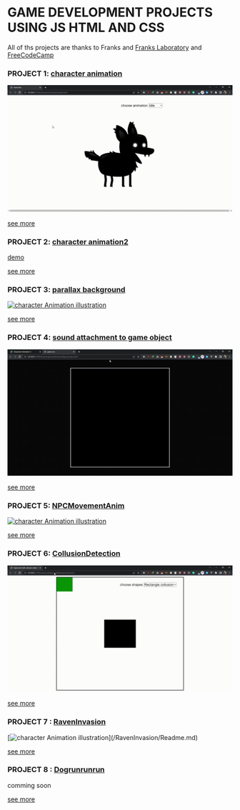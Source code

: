 # GAME DEVELOPMENT PROJECTS USING JS HTML AND CSS

All of ths projects are thanks to Franks and [Franks Laboratory](https://www.youtube.com/@Frankslaboratory) and [FreeCodeCamp](https://www.youtube.com/watch?v=GFO_txvwK_c&t=12685s)

### PROJECT 1: **[character animation](./characterAnimation/Readme.md)**

<div>

[<img src="/characterAnimation/illustration.gif" alt="character Animation illustration"/>](./characterAnimation/Readme.md)

</div>
<!-- details here -->

[see more](/characterAnimation/Readme.md)

### PROJECT 2: **[character animation2](./characterAnimation2/Readme.md)**

<div>

[demo](./characterAnimation2/illustration.mp4)

</div>
<!-- details here -->

[see more](/characterAnimation2/Readme.md)

### PROJECT 3: **[parallax background](/parallaxBackground/Readme.md)**

<div>

[<img src="/parallaxBackground/illustration.gif" alt="character Animation illustration"/>](/parallaxBackground/Readme.md)

</div>
<!-- details here -->

[see more](/parallaxBackground/Readme.md)

### PROJECT 4: **[sound attachment to game object](/AttachingSoundToGameObjects/Readme.md)**

<div>

[<img src="/AttachingSoundToGameObjects/illustration.gif" alt="character Animation illustration"/>](/AttachingSoundToGameObjects/Readme.md)

</div>
<!-- details here -->

[see more]("/AttachingSoundToGameObjects/Readme.md")

### PROJECT 5: **[NPCMovementAnim](/NPCMovementAnim/Readme.md)**

<div>

[<img src="/NPCMovementAnim/illustration.gif" alt="character Animation illustration"/>](/NPCMovementAnim/Readme.md)

</div>
<!-- details here -->

[see more](/NPCMovementAnim/Readme.md)

### PROJECT 6: **[CollusionDetection](/collusionDetectionMethods/Readme.md)**

<div>

[<img src="/collusionDetectionMethods/illustration.gif" alt="character Animation illustration"/>](/collusionDetectionMethods/Readme.md)

</div>
<!-- details here -->

[see more](/collusionDetectionMethods/Readme.md)

### PROJECT 7 : **[RavenInvasion](/RavenInvasion/Readme.md)**

<div>
[<img src="/RavenInvasion/illustration.gif" alt="character Animation illustration"/>](/RavenInvasion/Readme.md)
</div>
<!-- details here -->

[see more](/RavenInvasion/Readme.md)

### PROJECT 8 : **[Dogrunrunrun](/GetDogHome/Readme.md)**

<div>
<italics>
comming soon
</italics>
</div>
<!-- details here -->

[see more](/GetDogHome/Readme.md)
